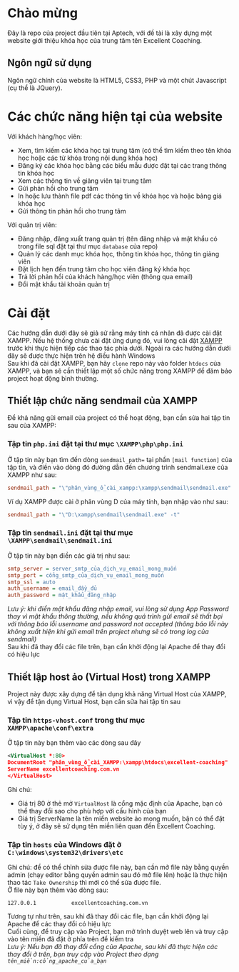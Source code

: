 # Chào mừng
Đây là repo của project đầu tiên tại Aptech, với đề tài là xây dựng một website giới thiệu khóa học của trung tâm tên Excellent Coaching. <br />
## Ngôn ngữ sử dụng
Ngôn ngữ chính của website là HTML5, CSS3, PHP và một chút Javascript (cụ thể là JQuery).
# Các chức năng hiện tại của website
Với khách hàng/học viên:
- Xem, tìm kiếm các khóa học tại trung tâm (có thể tìm kiếm theo tên khóa học hoặc các từ khóa trong nội dung khóa học)
- Đăng ký các khóa học bằng các biểu mẫu được đặt tại các trang thông tin khóa học
- Xem các thông tin về giảng viên tại trung tâm
- Gửi phản hồi cho trung tâm
- In hoặc lưu thành file pdf các thông tin về khóa học và hoặc bảng giá khóa học
- Gửi thông tin phản hồi cho trung tâm

Với quản trị viên:
- Đăng nhập, đăng xuất trang quản trị (tên đăng nhập và mật khẩu có trong file sql đặt tại thư mục `database` của repo)
- Quản lý các danh mục khóa học, thông tin khóa học, thông tin giảng viên
- Đặt lịch hẹn đến trung tâm cho học viên đăng ký khóa học
- Trả lời phản hồi của khách hàng/học viên (thông qua email)
- Đổi mật khẩu tài khoản quản trị
# Cài đặt
Các hướng dẫn dưới đây sẽ giả sử rằng máy tính cá nhân đã được cài đặt XAMPP. Nếu hệ thống chưa cài đặt ứng dụng đó, vui lòng căi đặt [XAMPP](https://www.apachefriends.org/index.html) trước khi thực hiện tiếp các thao tác phía dưới. Ngoài ra các hướng dẫn dưới đây sẽ được thực hiện trên hệ điều hành Windows<br />
Sau khi đã cài đặt XAMPP, bạn hãy `clone` repo này vào folder `htdocs` của XAMPP, và bạn sẽ cần thiết lập một số chức năng trong XAMPP để đăm bảo project hoạt động bình thường.
## Thiết lập chức năng sendmail của XAMPP
Để khả năng gửi email của project có thể hoạt động, bạn cần sửa hai tập tin sau của XAMPP:
### Tập tin `php.ini` đặt tại thư mục `\XAMPP\php\php.ini`
Ở tập tin này bạn tìm đến dòng `sendmail_path=` tại phần `[mail function]` của tập tin, và điền vào dòng đó đường dẫn đến chương trình sendmail.exe của XAMPP như sau:
``` ini
sendmail_path = "\"phân_vùng_ổ_cài_xampp:\xampp\sendmail\sendmail.exe" -t"
```
Ví dụ XAMPP được cài ở phân vùng D của máy tính, bạn nhập vào như sau:
``` ini 
sendmail_path = "\"D:\xampp\sendmail\sendmail.exe" -t"
```
### Tập tin `sendmail.ini` đặt tại thư mục `\XAMPP\sendmail\sendmail.ini`
Ở tập tin này bạn điền các giá trị như sau:
``` ini
smtp_server = server_smtp_của_dịch_vụ_email_mong_muốn
smtp_port = cổng_smtp_của_dịch_vụ_email_mong_muốn
smtp_ssl = auto
auth_username = email_đầy_đủ
auth_password = mật_khẩu_đăng_nhập
```
*Lưu ý: khi điền mật khẩu đăng nhập email, vui lòng sử dụng App Password thay vì mật khẩu thông thường, nếu không quá trình gửi email sẽ thất bại với thông báo lỗi username and password not accepted (thông báo lỗi này không xuất hiện khi gửi email trên project nhưng sẽ có trong log của sendmail)*<br />
Sau khi đã thay đổi các file trên, bạn cần khởi động lại Apache để thay đổi có hiệu lực
## Thiết lập host ảo (Virtual Host) trong XAMPP
Project này được xây dựng để tận dụng khả năng Virtual Host của XAMPP, vì vậy để tận dụng Virtual Host, bạn cần sửa hai tập tin sau
### Tập tin `https-vhost.conf` trong thư mục `XAMPP\apache\conf\extra`
Ở tập tin này bạn thêm vào các dòng sau đây
``` xml
<VirtualHost *:80>
DocumentRoot "phân_vùng_ổ_cài_XAMPP:\xampp\htdocs\excellent-coaching"
ServerName excellentcoaching.com.vn
</VirtualHost>
```
Ghi chú:
- Giá trị 80 ở thẻ mở `VirtualHost` là cổng mặc định của Apache, bạn có thể thay đổi sao cho phù hợp với cấu hình của bạn
- Giá trị ServerName là tên miền website ảo mong muốn, bận có thể đặt tùy ý, ở đây sẽ sử dụng tên miền liên quan đến Excellent Coaching.
### Tập tin `hosts` của Windows đặt ở `C:\windows\system32\drivers\etc`
Ghi chú: để có thể chỉnh sửa được file này, bạn cần mở file này bằng quyền admin (chạy editor bằng quyền admin sau đó mở file lên) hoặc là thực hiện thao tác `Take Ownership` thì mới có thể sửa được file. <br />
Ở file này bạn thêm vào dòng sau:
```
127.0.0.1			excellentcoaching.com.vn
```
Tương tự như trên, sau khi đã thay đổi các file, bạn cần khởi động lại Apache để các thay đổi có hiệu lực<br />
Cuối cùng, để truy cập vào Project, bạn mở trình duyệt web lên và truy cập vào tên miền đã đặt ở phía trên để kiểm tra<br />
*Lưu ý: Nếu bạn đã thay đổi cổng của Apache, sau khi đã thực hiện các thay đổi ở trên, bạn truy cập vào Project theo dạng `tên_miền:cổng_apache_của_bạn`*
